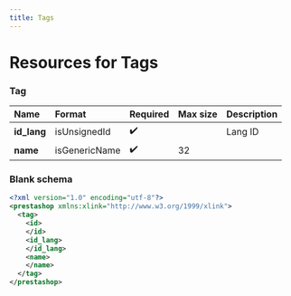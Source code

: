 ```yaml
---
title: Tags
---
```


# Resources for Tags

### Tag

|    Name     |    Format     | Required | Max size | Description |
| :---------- | :------------ | :------- | :------- | :---------- |
| **id_lang** | isUnsignedId  | ✔️       |          | Lang ID     |
| **name**    | isGenericName | ✔️       | 32       |             |


### Blank schema

```xml
<?xml version="1.0" encoding="utf-8"?>
<prestashop xmlns:xlink="http://www.w3.org/1999/xlink">
  <tag>
    <id>
    </id>
    <id_lang>
    </id_lang>
    <name>
    </name>
  </tag>
</prestashop>
```


